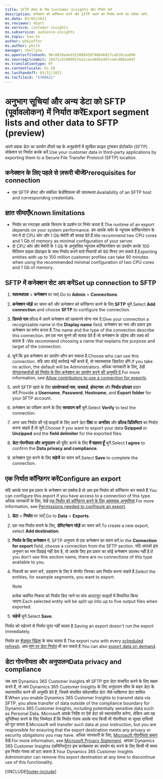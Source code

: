```yaml
---
title: SFTP होस्ट के लिए Customer Insights डेटा निर्यात करें
description: कनेक्शन को कॉन्फ़िगर करने और SFTP स्थान को निर्यात करने का तरीका जानें.
ms.date: 03/03/2021
ms.reviewer: mhart
ms.service: customer-insights
ms.subservice: audience-insights
ms.topic: how-to
author: phkieffer
ms.author: philk
manager: shellyha
ms.openlocfilehash: 96c6026aded315008439740646827ca910cead90
ms.sourcegitcommit: 1b671c6100991fea1cace04b5d4fcedcd88aa94f
ms.translationtype: HT
ms.contentlocale: hi-IN
ms.lasthandoff: 03/31/2021
ms.locfileid: "5760421"
---
```

# <a name="export-segment-lists-and-other-data-to-sftp-preview"></a><span data-ttu-id="8ee2d-103">अनुभाग सूचियां और अन्य डेटा को SFTP (पूर्वावलोकन) में निर्यात करें</span><span class="sxs-lookup"><span data-stu-id="8ee2d-103">Export segment lists and other data to SFTP (preview)</span></span>

<span data-ttu-id="8ee2d-104">अपने ग्राहक डेटा का उपयोग तीसरे पक्ष के अनुप्रयोगों में सुरक्षित फ़ाइल ट्रांसफर प्रोटोकॉल (SFTP) लोकेशन पर निर्यात करके करें.</span><span class="sxs-lookup"><span data-stu-id="8ee2d-104">Use your customer data in third-party applications by exporting them to a Secure File Transfer Protocol (SFTP) location.</span></span>

## <a name="prerequisites-for-connection"></a><span data-ttu-id="8ee2d-105">कनेक्शन के लिए पहले से ज़रूरी चीजें</span><span class="sxs-lookup"><span data-stu-id="8ee2d-105">Prerequisites for connection</span></span>

- <span data-ttu-id="8ee2d-106">एक SFTP होस्ट और संबंधित क्रेडेंशियल्स की उपलब्धता.</span><span class="sxs-lookup"><span data-stu-id="8ee2d-106">Availability of an SFTP host and corresponding credentials.</span></span>

## <a name="known-limitations"></a><span data-ttu-id="8ee2d-107">ज्ञात सीमाएँ</span><span class="sxs-lookup"><span data-stu-id="8ee2d-107">Known limitations</span></span>

- <span data-ttu-id="8ee2d-108">निर्यात का रनटाइम आपके सिस्टम के प्रदर्शन पर निर्भर करता है.</span><span class="sxs-lookup"><span data-stu-id="8ee2d-108">The runtime of an export depends on your system performance.</span></span> <span data-ttu-id="8ee2d-109">हम आपके सर्वर के न्यूनतम कॉन्फ़िगरेशन के रूप में दो CPU कोर और 1 Gb मेमोरी की सलाह देते हैं.</span><span class="sxs-lookup"><span data-stu-id="8ee2d-109">We recommend two CPU cores and 1 Gb of memory as minimal configuration of your server.</span></span> 
- <span data-ttu-id="8ee2d-110">दो CPU कोर और मेमोरी के 1 Gb के अनुशंसित न्यूनतम कॉन्फ़िगरेशन का उपयोग करके 100 मिलियन ग्राहक प्रोफ़ाइल के साथ निर्यात करने वाले निकायों को 90 मिनट लग सकते हैं.</span><span class="sxs-lookup"><span data-stu-id="8ee2d-110">Exporting entities with up to 100 million customer profiles can take 90 minutes when using the recommended minimal configuration of two CPU cores and 1 Gb of memory.</span></span> 

## <a name="set-up-connection-to-sftp"></a><span data-ttu-id="8ee2d-111">SFTP में कनेक्शन सेट अप करें</span><span class="sxs-lookup"><span data-stu-id="8ee2d-111">Set up connection to SFTP</span></span>

1. <span data-ttu-id="8ee2d-112">**व्यवस्थापक** > **कनेक्शन** पर जाएं.</span><span class="sxs-lookup"><span data-stu-id="8ee2d-112">Go to **Admin** > **Connections**.</span></span>

1. <span data-ttu-id="8ee2d-113">**कनेक्शन जोड़ें** का चयन करें और कनेक्शन को कॉन्फ़िगर करने के लिए **SFTP** चुनें.</span><span class="sxs-lookup"><span data-stu-id="8ee2d-113">Select **Add connection** and choose **SFTP** to configure the connection.</span></span>

1. <span data-ttu-id="8ee2d-114">**डिस्प्ले नाम** फ़ील्ड में अपने कनेक्शन को पहचानने योग्य नाम दें.</span><span class="sxs-lookup"><span data-stu-id="8ee2d-114">Give your connection a recognizable name in the **Display name** field.</span></span> <span data-ttu-id="8ee2d-115">कनेक्शन का नाम और प्रकार इस कनेक्शन का वर्णन करता है.</span><span class="sxs-lookup"><span data-stu-id="8ee2d-115">The name and the type of the connection describe this connection.</span></span> <span data-ttu-id="8ee2d-116">हम एक नाम चुनने की सलाह देते हैं जो कनेक्शन के उद्देश्य और लक्ष्य को बताता है।</span><span class="sxs-lookup"><span data-stu-id="8ee2d-116">We recommend choosing a name that explains the purpose and target of the connection.</span></span>

1. <span data-ttu-id="8ee2d-117">चुनें कि इस कनेक्शन का उपयोग कौन कर सकता है.</span><span class="sxs-lookup"><span data-stu-id="8ee2d-117">Choose who can use this connection.</span></span> <span data-ttu-id="8ee2d-118">यदि आप कोई कार्रवाई नहीं करते हैं, तो व्यवस्थापक डिफ़ॉल्ट होंगे.</span><span class="sxs-lookup"><span data-stu-id="8ee2d-118">If you take no action, the default will be Administrators.</span></span> <span data-ttu-id="8ee2d-119">अधिक जानकारी के लिए, देखें [योगदानकर्ताओं को निर्यात के लिए कनेक्शन का उपयोग करने की अनुमति दें](connections.md#allow-contributors-to-use-a-connection-for-exports).</span><span class="sxs-lookup"><span data-stu-id="8ee2d-119">For more information, see [Allow contributors to use a connection for exports](connections.md#allow-contributors-to-use-a-connection-for-exports).</span></span>

1. <span data-ttu-id="8ee2d-120">अपने SFTP खाते के लिए **उपयोगकर्ता नाम**, **पासवर्ड**, **होस्टनाम** और **निर्यात फ़ोल्डर** प्रदान करें.</span><span class="sxs-lookup"><span data-stu-id="8ee2d-120">Provide a **Username**, **Password**, **Hostname**, and **Export folder** for your SFTP account.</span></span>

1. <span data-ttu-id="8ee2d-121">कनेक्शन का परीक्षण करने के लिए **सत्यापन करें** चुनें.</span><span class="sxs-lookup"><span data-stu-id="8ee2d-121">Select **Verify** to test the connection.</span></span>

1. <span data-ttu-id="8ee2d-122">अगर आप निर्यात की गई फ़ाइलों के लिए अपने डेटा **ज़िप** या **अनज़िप** और **फ़ील्ड डिलिमिटर** का निर्यात करना चाहते हैं तो चुनें.</span><span class="sxs-lookup"><span data-stu-id="8ee2d-122">Choose if you want to export your data **Gzipped** or **Unzipped** and the **field delimiter** for the exported files.</span></span>

1. <span data-ttu-id="8ee2d-123">**डेटा गोपनीयता और अनुपालन** की पुष्टि करने के लिए **मैं सहमत हूँ** चुनें.</span><span class="sxs-lookup"><span data-stu-id="8ee2d-123">Select **I agree** to confirm the **Data privacy and compliance**.</span></span>

1. <span data-ttu-id="8ee2d-124">कनेक्शन पूरा करने के लिए **सहेजें** का चयन करें.</span><span class="sxs-lookup"><span data-stu-id="8ee2d-124">Select **Save** to complete the connection.</span></span>

## <a name="configure-an-export"></a><span data-ttu-id="8ee2d-125">एक निर्यात कॉन्फ़िगर करें</span><span class="sxs-lookup"><span data-stu-id="8ee2d-125">Configure an export</span></span>

<span data-ttu-id="8ee2d-126">यदि आपके पास इस प्रकार के कनेक्शन का एक्सेस है तो आप इस निर्यात को कॉन्फ़िगर कर सकते हैं.</span><span class="sxs-lookup"><span data-stu-id="8ee2d-126">You can configure this export if you have access to a connection of this type.</span></span> <span data-ttu-id="8ee2d-127">अधिक जानकारी के लिए, देखें [एक निर्यात को कॉन्फ़िगर करने के लिए आवश्यक अनुमतियां](export-destinations.md#set-up-a-new-export).</span><span class="sxs-lookup"><span data-stu-id="8ee2d-127">For more information, see [Permissions needed to configure an export](export-destinations.md#set-up-a-new-export).</span></span>

1. <span data-ttu-id="8ee2d-128">**डेटा** > **निर्यात** पर जाएँ.</span><span class="sxs-lookup"><span data-stu-id="8ee2d-128">Go to **Data** > **Exports**.</span></span>

1. <span data-ttu-id="8ee2d-129">एक नया निर्यात बनाने के लिए, **डेस्टिनेशन जोड़ें** का चयन करें.</span><span class="sxs-lookup"><span data-stu-id="8ee2d-129">To create a new export, select **Add destination**.</span></span>

1. <span data-ttu-id="8ee2d-130">**निर्यात के लिए कनेक्शन** में, SFTP अनुभाग से एक कनेक्शन का चयन करें.</span><span class="sxs-lookup"><span data-stu-id="8ee2d-130">In the **Connection for export** field, choose a connection from the SFTP section.</span></span> <span data-ttu-id="8ee2d-131">यदि आपको इस अनुभाग का नाम दिखाई नहीं देता है, तो आपके लिए इस प्रकार का कोई कनेक्शन उपलब्ध नहीं है.</span><span class="sxs-lookup"><span data-stu-id="8ee2d-131">If you don't see this section name, there are no connections of this type available to you.</span></span>

1. <span data-ttu-id="8ee2d-132">निकायों का चयन करें, उदाहरण के लिए वे सेगमेंट जिनका आप निर्यात करना चाहते हैं.</span><span class="sxs-lookup"><span data-stu-id="8ee2d-132">Select the entities, for example segments, you want to export.</span></span>

   > [!NOTE]
   > <span data-ttu-id="8ee2d-133">प्रत्येक चयनित निकाय को निर्यात किए जाने पर पांच आउटपुट फाइलों में विभाजित किया जाएगा.</span><span class="sxs-lookup"><span data-stu-id="8ee2d-133">Each selected entity will be split up into up to five output files when exported.</span></span> 

1. <span data-ttu-id="8ee2d-134">**सहेजें** चुनें.</span><span class="sxs-lookup"><span data-stu-id="8ee2d-134">Select **Save**.</span></span>

<span data-ttu-id="8ee2d-135">निर्यात को सहेजने से निर्यात तुरंत नहीं चलता है.</span><span class="sxs-lookup"><span data-stu-id="8ee2d-135">Saving an export doesn't run the export immediately.</span></span>

<span data-ttu-id="8ee2d-136">निर्यात हर [शेड्यूल रिफ़्रेश](system.md#schedule-tab) के साथ चलता है.</span><span class="sxs-lookup"><span data-stu-id="8ee2d-136">The export runs with every [scheduled refresh](system.md#schedule-tab).</span></span> <span data-ttu-id="8ee2d-137">आप [मांग पर डेटा निर्यात](export-destinations.md#run-exports-on-demand) भी कर सकते हैं.</span><span class="sxs-lookup"><span data-stu-id="8ee2d-137">You can also [export data on demand](export-destinations.md#run-exports-on-demand).</span></span> 

## <a name="data-privacy-and-compliance"></a><span data-ttu-id="8ee2d-138">डेटा गोपनीयता और अनुपालन</span><span class="sxs-lookup"><span data-stu-id="8ee2d-138">Data privacy and compliance</span></span>

<span data-ttu-id="8ee2d-139">जब आप Dynamics 365 Customer Insights को SFTP द्वारा डेटा संचारित करने के लिए सक्षम करते हैं, तो आप Dynamics 365 Customer Insights के लिए अनुपालन सीमा के बाहर डेटा के स्थानांतरित करने की अनुमति देते हैं, जिसमें संभावित संवेदनशील डेटा जैसे व्यक्तिगत डेटा शामिल हैं.</span><span class="sxs-lookup"><span data-stu-id="8ee2d-139">When you enable Dynamics 365 Customer Insights to transmit data via SFTP, you allow transfer of data outside of the compliance boundary for Dynamics 365 Customer Insights, including potentially sensitive data such as Personal Data.</span></span> <span data-ttu-id="8ee2d-140">Microsoft आपके निर्देश पर ऐसे डेटा को स्थानांतरित करेगा, लेकिन आप यह सुनिश्चित करने के लिए जिम्मेदार हैं कि निर्यात गंतव्य आपके पास किसी भी गोपनीयता या सुरक्षा दायित्वों को पूरा करता है.</span><span class="sxs-lookup"><span data-stu-id="8ee2d-140">Microsoft will transfer such data at your instruction, but you are responsible for ensuring that the export destination meets any privacy or security obligations you may have.</span></span> <span data-ttu-id="8ee2d-141">अधिक जानकारी के लिए, [Microsoft गोपनीयता कथन](https://go.microsoft.com/fwlink/?linkid=396732) देखें.</span><span class="sxs-lookup"><span data-stu-id="8ee2d-141">For more information, see [Microsoft Privacy Statement](https://go.microsoft.com/fwlink/?linkid=396732).</span></span>
<span data-ttu-id="8ee2d-142">आपका Dynamics 365 Customer Insights एडमिनिस्ट्रेटर इस कार्यक्षमता का उपयोग बंद करने के लिए किसी भी समय इस निर्यात गंतव्य को हटा सकता है.</span><span class="sxs-lookup"><span data-stu-id="8ee2d-142">Your Dynamics 365 Customer Insights Administrator can remove this export destination at any time to discontinue use of this functionality.</span></span>

[!INCLUDE[footer-include](../includes/footer-banner.md)]

